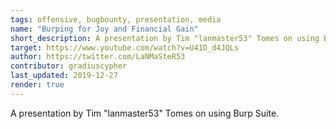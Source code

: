 ```yaml
---
tags: offensive, bugbounty, presentation, media
name: "Burping for Joy and Financial Gain"
short_description: A presentation by Tim "lanmaster53" Tomes on using Burp Suite.
target: https://www.youtube.com/watch?v=U41D_d4JQLs
author: https://twitter.com/LaNMaSteR53
contributor: gradiuscypher
last_updated: 2019-12-27
render: true
---
```


A presentation by Tim "lanmaster53" Tomes on using Burp Suite.